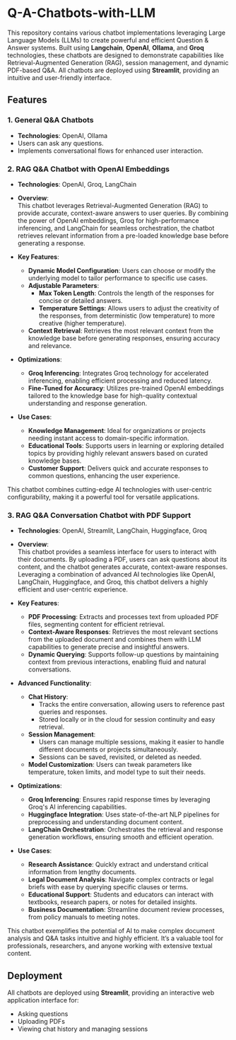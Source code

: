 # Q-A-Chatbots-with-LLM  

This repository contains various chatbot implementations leveraging Large Language Models (LLMs) to create powerful and efficient Question & Answer systems. Built using **Langchain**, **OpenAI**, **Ollama**, and **Groq** technologies, these chatbots are designed to demonstrate capabilities like Retrieval-Augmented Generation (RAG), session management, and dynamic PDF-based Q&A. All chatbots are deployed using **Streamlit**, providing an intuitive and user-friendly interface.  

## Features  

### 1. **General Q&A Chatbots**  
- **Technologies**: OpenAI, Ollama  
- Users can ask any questions.  
- Implements conversational flows for enhanced user interaction.  

### 2. **RAG Q&A Chatbot with OpenAI Embeddings**  
- **Technologies**: OpenAI, Groq, LangChain  
- **Overview**:  
  This chatbot leverages Retrieval-Augmented Generation (RAG) to provide accurate, context-aware answers to user queries. By combining the power of OpenAI embeddings, Groq for high-performance inferencing, and LangChain for seamless orchestration, the chatbot retrieves relevant information from a pre-loaded knowledge base before generating a response.  

- **Key Features**:  
  - **Dynamic Model Configuration**: Users can choose or modify the underlying model to tailor performance to specific use cases.  
  - **Adjustable Parameters**:  
    - **Max Token Length**: Controls the length of the responses for concise or detailed answers.  
    - **Temperature Settings**: Allows users to adjust the creativity of the responses, from deterministic (low temperature) to more creative (higher temperature).  
  - **Context Retrieval**: Retrieves the most relevant context from the knowledge base before generating responses, ensuring accuracy and relevance.

- **Optimizations**:  
  - **Groq Inferencing**: Integrates Groq technology for accelerated inferencing, enabling efficient processing and reduced latency.  
  - **Fine-Tuned for Accuracy**: Utilizes pre-trained OpenAI embeddings tailored to the knowledge base for high-quality contextual understanding and response generation. 

- **Use Cases**:  
  - **Knowledge Management**: Ideal for organizations or projects needing instant access to domain-specific information.  
  - **Educational Tools**: Supports users in learning or exploring detailed topics by providing highly relevant answers based on curated knowledge bases.  
  - **Customer Support**: Delivers quick and accurate responses to common questions, enhancing the user experience.  

This chatbot combines cutting-edge AI technologies with user-centric configurability, making it a powerful tool for versatile applications.  


### 3. **RAG Q&A Conversation Chatbot with PDF Support**  
- **Technologies**: OpenAI, Streamlit, LangChain, Huggingface, Groq  
- **Overview**:  
  This chatbot provides a seamless interface for users to interact with their documents. By uploading a PDF, users can ask questions about its content, and the chatbot generates accurate, context-aware responses. Leveraging a combination of advanced AI technologies like OpenAI, LangChain, Huggingface, and Groq, this chatbot delivers a highly efficient and user-centric experience.  

- **Key Features**:  
  - **PDF Processing**: Extracts and processes text from uploaded PDF files, segmenting content for efficient retrieval.  
  - **Context-Aware Responses**: Retrieves the most relevant sections from the uploaded document and combines them with LLM capabilities to generate precise and insightful answers.  
  - **Dynamic Querying**: Supports follow-up questions by maintaining context from previous interactions, enabling fluid and natural conversations.  

- **Advanced Functionality**:  
  - **Chat History**:  
    - Tracks the entire conversation, allowing users to reference past queries and responses.  
    - Stored locally or in the cloud for session continuity and easy retrieval.  
  - **Session Management**:  
    - Users can manage multiple sessions, making it easier to handle different documents or projects simultaneously.  
    - Sessions can be saved, revisited, or deleted as needed.  
  - **Model Customization**: Users can tweak parameters like temperature, token limits, and model type to suit their needs.  

- **Optimizations**:  
  - **Groq Inferencing**: Ensures rapid response times by leveraging Groq's AI inferencing capabilities.  
  - **Huggingface Integration**: Uses state-of-the-art NLP pipelines for preprocessing and understanding document content.  
  - **LangChain Orchestration**: Orchestrates the retrieval and response generation workflows, ensuring smooth and efficient operation.  

- **Use Cases**:  
  - **Research Assistance**: Quickly extract and understand critical information from lengthy documents.  
  - **Legal Document Analysis**: Navigate complex contracts or legal briefs with ease by querying specific clauses or terms.  
  - **Educational Support**: Students and educators can interact with textbooks, research papers, or notes for detailed insights.  
  - **Business Documentation**: Streamline document review processes, from policy manuals to meeting notes.  

This chatbot exemplifies the potential of AI to make complex document analysis and Q&A tasks intuitive and highly efficient. It’s a valuable tool for professionals, researchers, and anyone working with extensive textual content.  
  

## Deployment  

All chatbots are deployed using **Streamlit**, providing an interactive web application interface for:  
- Asking questions  
- Uploading PDFs  
- Viewing chat history and managing sessions  
